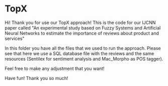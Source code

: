 # TopX

Hi! Thank you for use our TopX approach!
This is the code for our IJCNN paper called "An experimental study based on Fuzzy Systems and Artificial Neural Networks to estimate the importance of reviews about product and services"

In this folder you have all the files that we used to run the approach. Please see that here we use a SQL database file with the reviews and the same resources (Sentilex for sentiment analysis and Mac_Morpho as POS tagger).

Feel free to make any adjustment that you want!

Have fun! Thank you so much!

